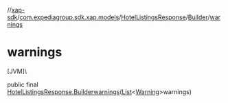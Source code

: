 //[xap-sdk](../../../../index.md)/[com.expediagroup.sdk.xap.models](../../index.md)/[HotelListingsResponse](../index.md)/[Builder](index.md)/[warnings](warnings.md)

# warnings

[JVM]\

public final [HotelListingsResponse.Builder](index.md)[warnings](warnings.md)([List](https://docs.oracle.com/javase/8/docs/api/java/util/List.html)&lt;[Warning](../../-warning/index.md)&gt;warnings)
